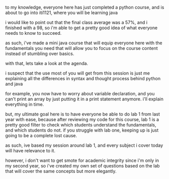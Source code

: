 to my knowledge, everyone here has just completed a python course, and is about to go into iti1121, where you will be learning java

i would like to point out that the final class average was a 57%, and i finished with a 98, so i'm able to get a pretty good idea of what everyone needs to know to succeed.

as such, i've made a mini java course that will equip everyone here with the fundamentals you need that will allow you to focus on the course content instead of stumbling over basics.

with that, lets take a look at the agenda.

i suspect that the use most of you will get from this session is just me explaining all the differences in syntax and thought process behind python and java

for example, you now have to worry about variable declaration, and you can't print an array by just putting it in a print statement anymore. i'll explain everything in time.

but, my ultimate goal here is to have everyone be able to do lab 1 from last year with ease, because after reviewing my code for this course, lab 1 is a pretty good filter to check which students understand the fundamentals, and which students do not. if you struggle with lab one, keeping up is just going to be a complete lost cause.

as such, ive based my session around lab 1, and every subject i cover today will have relevance to it.

however, i don't want to get smote for academic integrity since i'm only in my second year, so i've created my own set of questions based on the lab that will cover the same concepts but more elegantly.
